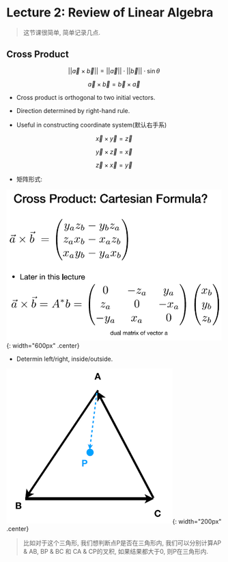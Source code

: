# Lecture 2: Review of Linear Algebra

> 这节课很简单, 简单记录几点.

## Cross Product

$$
|| \vec{a} \times \vec{b} || = || \vec{a} || \cdot || \vec{b} || \cdot \sin \theta
$$

$$
\vec{a} \times \vec{b} = \vec{b} \times \vec{a}
$$

+ Cross product is orthogonal to two initial vectors.

+ Direction determined by right-hand rule.

+ Useful in constructing coordinate system(默认右手系)

$$
\vec{x} \times \vec{y} = \vec{z}
$$

$$
\vec{y} \times \vec{z} = \vec{x}
$$

$$
\vec{z} \times \vec{x} = \vec{y}
$$

+ 矩阵形式:

![linear](../images/games101_1/1%20(1).png){: width="600px" .center}

+ Determin left/right, inside/outside.

![linear](../images/games101_1/1%20(7).png){: width="200px" .center}

> 比如对于这个三角形, 我们想判断点P是否在三角形内, 我们可以分别计算AP & AB, BP & BC 和 CA & CP的叉积, 如果结果都大于0, 则P在三角形内.



